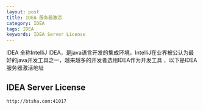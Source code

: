 ```yaml
---
layout: post
title: IDEA 服务器激活
category: IDEA
tags: IDEA
keywords: IDEA Server License
---
```


IDEA 全称IntelliJ IDEA，是java语言开发的集成环境，IntelliJ在业界被公认为最好的java开发工具之一，越来越多的开发者选用IDEA作为开发工具
，以下是IDEA服务器激活地址
## IDEA Server License
`http://btsha.com:41017`